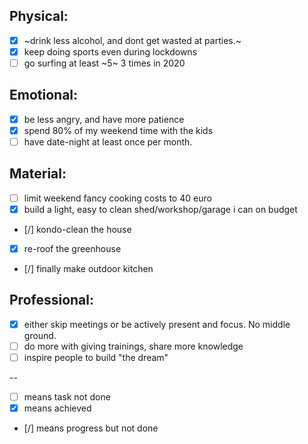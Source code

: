 
Physical:
-----------
- [x] ~drink less alcohol, and dont get wasted at parties.~
- [x] keep doing sports even during lockdowns
- [ ] go surfing at least ~5~ 3 times in 2020
 
Emotional:
----------
- [x] be less angry, and have more patience
- [x] spend 80% of my weekend time with the kids
- [ ] have date-night at least once per month.

Material:
-----------
- [ ] limit weekend fancy cooking costs to 40 euro 
- [x] build a light, easy to clean shed/workshop/garage i can on budget
- [/] kondo-clean the house
- [x] re-roof the greenhouse
- [/] finally make outdoor kitchen

Professional:
-----------
- [x] either skip meetings or be actively present and focus. No middle ground.
- [ ] do more with giving trainings, share more knowledge
- [ ] inspire people to build "the dream"

--
- [ ] means task not done
- [x] means achieved
- [/] means progress but not done
